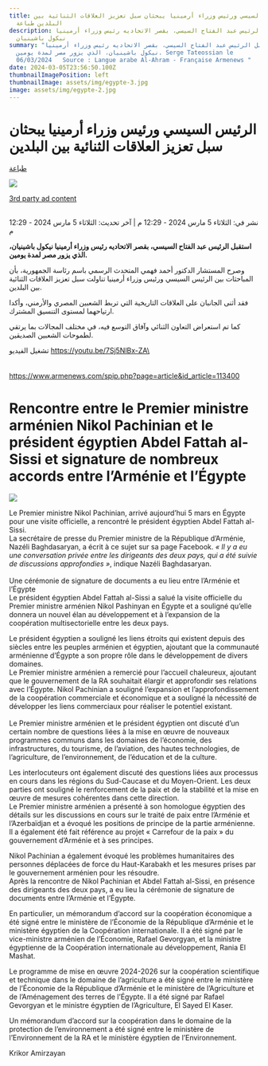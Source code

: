 ```yaml
---
title: الرئيس السيسي ورئيس وزراء أرمينيا يبحثان سبل تعزيز العلاقات الثنائية بين
  البلدين طباعة
description: استقبل الرئيس عبد الفتاح السيسي، بقصر الاتحاديه رئيس وزراء أرمينيا
  نيكول باشينيان
summary: "استقبل الرئيس عبد الفتاح السيسي، بقصر الاتحاديه رئيس وزراء أرمينيا
  نيكول باشينيان، الذي يزور مصر لمدة يومين. Serge Tateossian le
  06/03/2024   Source : Langue arabe Al-Ahram - Française Armenews "
date: 2024-03-05T23:56:50.100Z
thumbnailImagePosition: left
thumbnailImage: assets/img/egypte-3.jpg
image: assets/img/egypte-2.jpg
---
```

<!--StartFragment-->

# الرئيس السيسي ورئيس وزراء أرمينيا يبحثان سبل تعزيز العلاقات الثنائية بين البلدين

[طباعة](https://www.shorouknews.com/news/print.aspx?cdate=05032024&id=58913e49-ca1c-4c68-9985-f578a3201631)

[](<javascript:return false;>)

[](https://www.shorouknews.com/news/view.aspx?cdate=05032024&id=58913e49-ca1c-4c68-9985-f578a3201631#)

![](https://www.shorouknews.com/uploadedimages/Other/original/%D8%B3%D8%B3%D8%B3%D8%B3%D8%B3%D8%AF%D8%AF%D8%AF%D8%AF%D8%AF%D8%AF%D8%AF%D8%AF%D8%AF%D8%AF%D8%AF%D8%AF%D8%AF%D8%AF%D8%AF%D8%AF%D8%AF%D8%AF%D8%AF%D8%AF%D8%AF%D8%AF%D8%AF%D8%AF%D8%AF%D8%AF%D8%AF%D8%AF%D8%AF%D8%AF%D8%AF%D8%AF%D8%AF%D8%AF%D8%AF%D8%AF%D8%AF%D8%AF%D8%AF%D8%AF%D8%AF%D8%AF%D8%AF.JPG)

[3rd party ad content](https://43bc7e4b24fe226e000b815cca65942a.safeframe.googlesyndication.com/safeframe/1-0-40/html/container.html)

\
نشر في: الثلاثاء 5 مارس 2024 - 12:29 م | آخر تحديث: الثلاثاء 5 مارس 2024 - 12:29 م

**استقبل الرئيس عبد الفتاح السيسي، بقصر الاتحاديه رئيس وزراء أرمينيا نيكول باشينيان، الذي يزور مصر لمدة يومين.**

وصرح المستشار الدكتور أحمد فهمي المتحدث الرسمي باسم رئاسة الجمهورية، بأن المباحثات بين الرئيس السيسي ورئيس وزراء أرمينيا تناولت سبل تعزيز العلاقات الثنائية بين البلدين.

فقد أثنى الجانبان على العلاقات التاريخية التي تربط الشعبين المصري والأرمني، وأكدا ارتياحهما لمستوى التنسيق المشترك.

كما تم استعراض التعاون الثنائي وآفاق التوسع فيه، في مختلف المجالات بما يرتقي لطموحات الشعبين الصديقين.

تشغيل الفيديو https://youtu.be/7Sj5NlBx-ZA\
\
\
\
https://www.armenews.com/spip.php?page=article&id_article=113400

<!--StartFragment-->

# Rencontre entre le Premier ministre arménien Nikol Pachinian et le président égyptien Abdel Fattah al-Sissi et signature de nombreux accords entre l’Arménie et l’Égypte

![](https://www.armenews.com/IMG/arton113400.jpg)

Le Premier ministre Nikol Pachinian, arrivé aujourd’hui 5 mars en Égypte pour une visite officielle, a rencontré le président égyptien Abdel Fattah al-Sissi.\
La secrétaire de presse du Premier ministre de la République d’Arménie, Nazéli Baghdasaryan, a écrit à ce sujet sur sa page Facebook. *« Il y a eu une conversation privée entre les dirigeants des deux pays, qui a été suivie de discussions approfondies »*, indique Nazéli Baghdasaryan.[](https://www.armenews.com/IMG/jpg/3/5/2/281732.jpg "jpg/3/5/2/281732.jpg")\
\
Une cérémonie de signature de documents a eu lieu entre l’Arménie et l’Égypte\
Le président égyptien Abdel Fattah al-Sissi a salué la visite officielle du Premier ministre arménien Nikol Pashinyan en Égypte et a souligné qu’elle donnera un nouvel élan au développement et à l’expansion de la coopération multisectorielle entre les deux pays.

Le président égyptien a souligné les liens étroits qui existent depuis des siècles entre les peuples arménien et égyptien, ajoutant que la communauté arménienne d’Égypte a son propre rôle dans le développement de divers domaines.\
Le Premier ministre arménien a remercié pour l’accueil chaleureux, ajoutant que le gouvernement de la RA souhaitait élargir et approfondir ses relations avec l’Égypte. Nikol Pachinian a souligné l’expansion et l’approfondissement de la coopération commerciale et économique et a souligné la nécessité de développer les liens commerciaux pour réaliser le potentiel existant.\
[](https://www.armenews.com/IMG/jpg/5/3/f/1131789.jpg "jpg/5/3/f/1131789.jpg")\
Le Premier ministre arménien et le président égyptien ont discuté d’un certain nombre de questions liées à la mise en œuvre de nouveaux programmes communs dans les domaines de l’économie, des infrastructures, du tourisme, de l’aviation, des hautes technologies, de l’agriculture, de l’environnement, de l’éducation et de la culture.

Les interlocuteurs ont également discuté des questions liées aux processus en cours dans les régions du Sud-Caucase et du Moyen-Orient. Les deux parties ont souligné le renforcement de la paix et de la stabilité et la mise en œuvre de mesures cohérentes dans cette direction.\
Le Premier ministre arménien a présenté à son homologue égyptien des détails sur les discussions en cours sur le traité de paix entre l’Arménie et l’Azerbaïdjan et a évoqué les positions de principe de la partie arménienne. Il a également été fait référence au projet « Carrefour de la paix » du gouvernement d’Arménie et à ses principes.

Nikol Pachinian a également évoqué les problèmes humanitaires des personnes déplacées de force du Haut-Karabakh et les mesures prises par le gouvernement arménien pour les résoudre.\
Après la rencontre de Nikol Pachinian et Abdel Fattah al-Sissi, en présence des dirigeants des deux pays, a eu lieu la cérémonie de signature de documents entre l’Arménie et l’Égypte.

En particulier, un mémorandum d’accord sur la coopération économique a été signé entre le ministère de l’Économie de la République d’Arménie et le ministère égyptien de la Coopération internationale. Il a été signé par le vice-ministre arménien de l’Économie, Rafael Gevorgyan, et la ministre égyptienne de la Coopération internationale au développement, Rania El Mashat.

Le programme de mise en œuvre 2024-2026 sur la coopération scientifique et technique dans le domaine de l’agriculture a été signé entre le ministère de l’Économie de la République d’Arménie et le ministère de l’Agriculture et de l’Aménagement des terres de l’Égypte. Il a été signé par Rafael Gevorgyan et le ministre égyptien de l’Agriculture, El Sayed El Kaser.

Un mémorandum d’accord sur la coopération dans le domaine de la protection de l’environnement a été signé entre le ministère de l’Environnement de la RA et le ministère égyptien de l’Environnement.

Krikor Amirzayan

<!--EndFragment-->